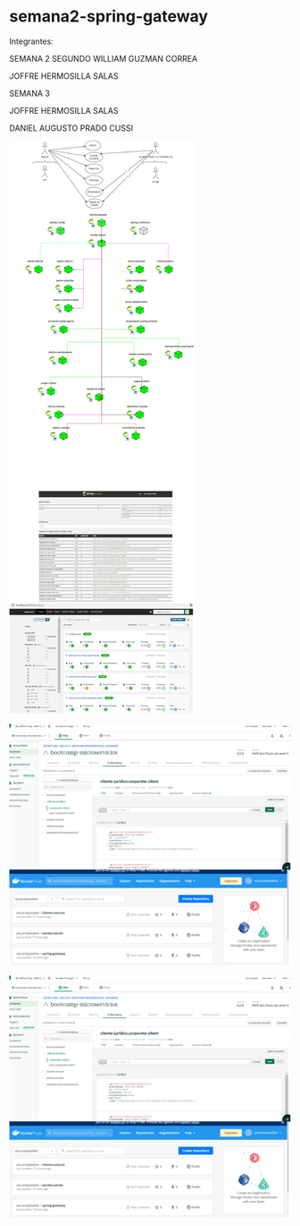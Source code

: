 # semana2-spring-gateway


Integrantes:

SEMANA 2
SEGUNDO WILLIAM GUZMAN CORREA

JOFFRE HERMOSILLA SALAS


SEMANA 3

JOFFRE HERMOSILLA SALAS

DANIEL AUGUSTO PRADO CUSSI


![ScreenShot](https://github.com/joffrehermosilla/semana2/blob/master/Diagrama%20de%20Microservicios%20solucion%20semana2.drawio.png) 



![ScreenShot](https://github.com/joffrehermosilla/semana2/blob/master/continuacion%20de%20entregables.drawio.png) 


![ScreenShot](https://github.com/joffrehermosilla/semana2/blob/master/continuacion%20de%20entregables.drawio.png) 
